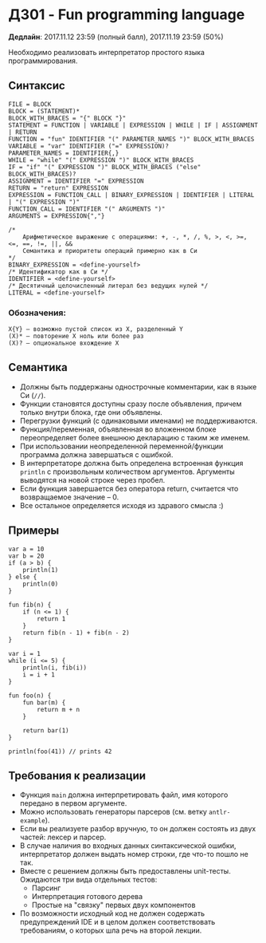 # ДЗ01 - Fun programming language

**Дедлайн**: 2017.11.12 23:59 (полный балл), 2017.11.19 23:59 (50%)

Необходимо реализовать интерпретатор простого языка программирования.

## Синтаксис
```
FILE = BLOCK
BLOCK = (STATEMENT)*
BLOCK_WITH_BRACES = "{" BLOCK "}"
STATEMENT = FUNCTION | VARIABLE | EXPRESSION | WHILE | IF | ASSIGNMENT | RETURN
FUNCTION = "fun" IDENTIFIER "(" PARAMETER_NAMES ")" BLOCK_WITH_BRACES
VARIABLE = "var" IDENTIFIER ("=" EXPRESSION)?
PARAMETER_NAMES = IDENTIFIER{,}
WHILE = "while" "(" EXPRESSION ")" BLOCK_WITH_BRACES
IF = "if" "(" EXPRESSION ")" BLOCK_WITH_BRACES ("else" BLOCK_WITH_BRACES)?
ASSIGNMENT = IDENTIFIER "=" EXPRESSION
RETURN = "return" EXPRESSION
EXPRESSION = FUNCTION_CALL | BINARY_EXPRESSION | IDENTIFIER | LITERAL | "(" EXPRESSION ")"
FUNCTION_CALL = IDENTIFIER "(" ARGUMENTS ")"
ARGUMENTS = EXPRESSION{","}

/*
    Арифметическое выражение с операциями: +, -, *, /, %, >, <, >=, <=, ==, !=, ||, &&
    Семантика и приоритеты операций примерно как в Си
*/
BINARY_EXPRESSION = <define-yourself>
/* Идентификатор как в Си */
IDENTIFIER = <define-yourself>
/* Десятичный целочисленный литерал без ведущих нулей */
LITERAL = <define-yourself>
```

### Обозначения:
```
X{Y} – возможно пустой список из X, разделенный Y
(X)* – повторение X ноль или более раз
(X)? – опциональное вхождение X
```

## Семантика
- Должны быть поддержаны однострочные комментарии, как в языке Си (`//`).
- Функции становятся доступны сразу после объявления, причем только внутри блока, где они объявлены.
- Перегрузки функций (с одинаковыми именами) не поддерживаются.
- Функция/переменная, объявленная во вложенном блоке переопределяет более внешнюю декларацию с таким же именем.
- При использовании неопределенной переменной/функции программа должна завершаться с ошибкой.
- В интерпретаторе должна быть определена встроенная функция `println` с произвольным количеством аргументов.
  Аргументы выводятся на новой строке через пробел.
- Если функция завершается без оператора return, считается что возвращаемое значение – 0.
- Все остальное определяется исходя из здравого смысла :)

## Примеры
```
var a = 10
var b = 20
if (a > b) {
    println(1)
} else {
    println(0)
}
```

```
fun fib(n) {
    if (n <= 1) {
        return 1
    }
    return fib(n - 1) + fib(n - 2)
}

var i = 1
while (i <= 5) {
    println(i, fib(i))
    i = i + 1
}
```

```
fun foo(n) {
    fun bar(m) {
        return m + n
    }

    return bar(1)
}

println(foo(41)) // prints 42
```

## Требования к реализации
- Функция `main` должна интерпретировать файл, имя которого передано в первом аргументе.
- Можно использовать генераторы парсеров (см. ветку `antlr-example`).
- Если вы реализуете разбор вручную, то он должен состоять из двух частей: лексер и парсер.
- В случае наличия во входных данных синтаксической ошибки, интерпретатор должен
выдать номер строки, где что-то пошло не так.
- Вместе с решением должны быть предоставлены unit-тесты. Ожидаются три вида отдельных тестов:
    - Парсинг
    - Интерпретация готового дерева
    - Простые на "связку" первых двух компонентов
- По возможности исходный код не должен содержать предупреждений IDE и в целом
должен соответствовать требованиям, о которых шла речь на второй лекции.
